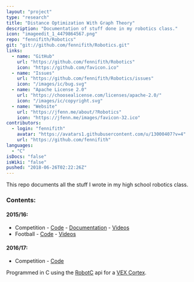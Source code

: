 ```yaml
---
layout: "project"
type: "research"
title: "Distance Optimization With Graph Theory"
description: "Documentation of stuff done in my robotics class."
icon: "imageedit_1_4479864567.png"
repo: "fennifith/Robotics"
git: "git://github.com/fennifith/Robotics.git"
links: 
  - name: "GitHub"
    url: "https://github.com/fennifith/Robotics"
    icon: "https://github.com/favicon.ico"
  - name: "Issues"
    url: "https://github.com/fennifith/Robotics/issues"
    icon: "/images/ic/bug.svg"
  - name: "Apache License 2.0"
    url: "https://choosealicense.com/licenses/apache-2.0/"
    icon: "/images/ic/copyright.svg"
  - name: "Website"
    url: "https://jfenn.me/about/?Robotics"
    icon: "https://jfenn.me/images/favicon-32.ico"
contributors: 
  - login: "fennifith"
    avatar: "https://avatars1.githubusercontent.com/u/13000407?v=4"
    url: "https://github.com/fennifith"
languages: 
  - "C"
isDocs: "false"
isWiki: "false"
pushed: "2018-06-26T02:22:26Z"
---
```


This repo documents all the stuff I wrote in my high school robotics class.

### Contents:
#### 2015/16:
- Competition - [Code](/competition-15-16) - [Documentation](https://docs.google.com/document/d/1IWjHtT6LNowGxxKlh4OkdcDtxV07XORD_5TFfcF2yWo/edit?usp=sharing) - [Videos](https://www.youtube.com/playlist?list=PLMf3p7_TJ_P4phD890cqp4CLXjqPHvKnl)
- Football - [Code](football-15-16) - [Videos](https://www.youtube.com/playlist?list=PLMf3p7_TJ_P4XDTrVQPLLIyEtKlWlW_v5)

#### 2016/17:
- Competition - [Code](/competition-16-17)

Programmed in C using the [RobotC](http://www.robotc.net/) api for a [VEX Cortex](http://www.vexrobotics.com/276-2194.html).
